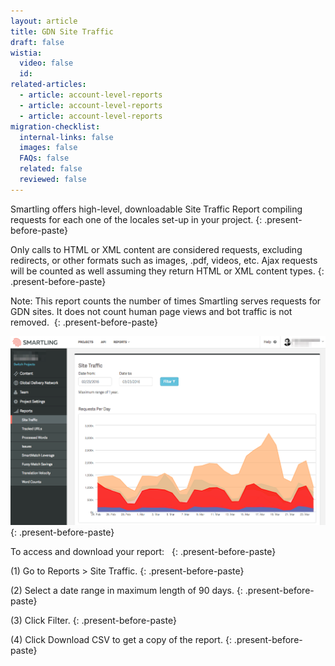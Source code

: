 ```yaml
---
layout: article
title: GDN Site Traffic
draft: false
wistia:
  video: false
  id:
related-articles:
  - article: account-level-reports
  - article: account-level-reports
  - article: account-level-reports
migration-checklist:
  internal-links: false
  images: false
  FAQs: false
  related: false
  reviewed: false
---
```



Smartling offers high-level, downloadable Site Traffic Report compiling requests for each one of the locales set-up in your project.
{: .present-before-paste}

Only calls to HTML or XML content are considered requests, excluding redirects, or other formats such as images, .pdf, videos, etc. Ajax requests will be counted as well assuming they return HTML or XML content types.
{: .present-before-paste}

Note: This report counts the number of times Smartling serves requests for GDN sites. It does not count human page views and bot traffic is not removed.&nbsp;
{: .present-before-paste}

![](/uploads/versions/smartling___site_traffic---x----1243-746x---.png)
{: .present-before-paste}

To access and download your report: &nbsp;
{: .present-before-paste}

(1) Go to Reports &gt; Site Traffic.
{: .present-before-paste}

(2) Select a date range in maximum length of 90 days.
{: .present-before-paste}

(3) Click Filter.
{: .present-before-paste}

(4) Click Download CSV to get a copy of the report.
{: .present-before-paste}